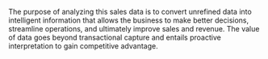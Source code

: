 The purpose of analyzing this sales data is to convert unrefined data into intelligent information that allows the business to make better decisions,
streamline operations, and ultimately improve sales and revenue. 
The value of data goes beyond transactional capture and entails proactive interpretation to gain competitive advantage.
